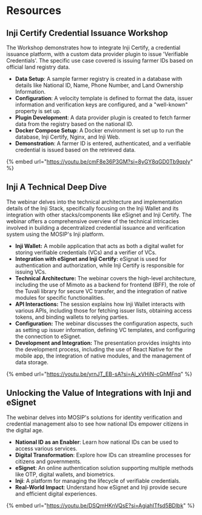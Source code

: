 # Resources

## Inji Certify Credential Issuance Workshop <a href="#inji-certify-credential-issuance-workshop" id="inji-certify-credential-issuance-workshop"></a>

The Workshop demonstrates how to integrate Inji Certify, a credential issuance platform, with a custom data provider plugin to issue 'Verifiable Credentials'. The specific use case covered is issuing farmer IDs based on official land registry data.

* **Data Setup**: A sample farmer registry is created in a database with details like National ID, Name, Phone Number, and Land Ownership Information.
* **Configuration**: A velocity template is defined to format the data, issuer information and verification keys are configured, and a "well-known" property is set up.
* **Plugin Development**: A data provider plugin is created to fetch farmer data from the registry based on the national ID.
* **Docker Compose Setup**: A Docker environment is set up to run the database, Inji Certify, Nginx, and Inji Web.
* **Demonstration**: A farmer ID is entered, authenticated, and a verifiable credential is issued based on the retrieved data.



{% embed url="https://youtu.be/cmF8e36P3GM?si=8yGY8qGD0Tb9qpIy" %}



## Inji A Technical Deep Dive

The webinar delves into the technical architecture and implementation details of the Inji Stack, specifically focusing on the Inji Wallet and its integration with other stacks/components like eSignet and Inji Certify. The webinar offers a comprehensive overview of the technical intricacies involved in building a decentralized credential issuance and verification system using the MOSIP's Inji platform.

* **Inji Wallet:** A mobile application that acts as both a digital wallet for storing verifiable credentials (VCs) and a verifier of VCs.
* **Integration with eSignet and Inji Certify:** eSignat is used for authentication and authorization, while Inji Certify is responsible for issuing VCs.
* **Technical Architecture:** The webinar covers the high-level architecture, including the use of Mimoto as a backend for frontend (BFF), the role of the Tuvali library for secure VC transfer, and the integration of native modules for specific functionalities.
* **API Interactions:** The session explains how Inji Wallet interacts with various APIs, including those for fetching issuer lists, obtaining access tokens, and binding wallets to relying parties.
* **Configuration:** The webinar discusses the configuration aspects, such as setting up issuer information, defining VC templates, and configuring the connection to eSignet.
* **Development and Integration:** The presentation provides insights into the development process, including the use of React Native for the mobile app, the integration of native modules, and the management of data storage.

{% embed url="https://youtu.be/yrnJT_EB-sA?si=Aj_xVHiN-cGhMFnq" %}



## Unlocking the Value of Integrations with Inji and eSignet

The webinar delves into MOSIP's solutions for identity verification and credential management also to see how national IDs empower citizens in the digital age.

* **National ID as an Enabler**: Learn how national IDs can be used to access various services.
* **Digital Transformation**: Explore how IDs can streamline processes for citizens and governments.
* **eSignet**: An online authentication solution supporting multiple methods like OTP, digital wallets, and biometrics.
* **Inji**: A platform for managing the lifecycle of verifiable credentials.
* **Real-World Impact**: Understand how eSignet and Inji provide secure and efficient digital experiences.

{% embed url="https://youtu.be/DSQmHKnVQsE?si=AgiahlTfsd5BDlbk" %}
